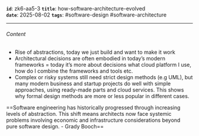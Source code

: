 **`id`**: zk6-aa5-3
**`title`**: how-software-architecture-evolved  
**`date`**: 2025-08-02
**`tags`**: #software-design #software-architecture

---

###### Content

-   Rise of abstractions, today we just build and want to make it work
-   Architectural decisions are often embodied in today’s modern frameworks = today it’s more about decisions what cloud platform I use, how do I combine the frameworks and tools etc.
-   Complex or risky systems still need strict design methods (e.g UML), but many modern business and startup projects do well with simple approaches, using ready-made parts and cloud services. This shows why formal design methods are more or less popular in different cases.

==Software engineering has historically progressed through increasing levels of abstraction. This shift means architects now face systemic problems involving economic and infrastructure considerations beyond pure software design. - Grady Booch==
